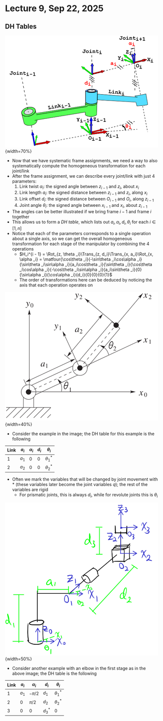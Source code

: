 # Lecture 9, Sep 22, 2025

## DH Tables

![Illustration of the 4 DH parameters.](imgs/lec9_1.png){width=70%}

* Now that we have systematic frame assignments, we need a way to also systematically compute the homogeneous transformation for each joint/link
* After the frame assignment, we can describe every joint/link with just 4 parameters:
	1. Link twist $\alpha _i$: the signed angle between $z_{i - 1}$ and $z_i$, about $x_i$
	2. Link length $a_i$: the signed distance between $z_{i - 1}$ and $z_i$, along $x_i$
	3. Link offset $d_i$: the signed distance between $O_{i - 1}$ and $O_i$, along $z_{i - 1}$
	4. Joint angle $\theta _i$: the signed angle between $x_{i - 1}$ and $x_i$, about $z_{i - 1}$
* The angles can be better illustrated if we bring frame $i - 1$ and frame $i$ together
* This allows us to form a *DH table*, which lists out $a_i, \alpha _i, d_i, \theta _i$ for each $i \in [1, n]$
* Notice that each of the parameters corresponds to a single operation about a single axis, so we can get the overall homogeneous transformation for each stage of the manipulator by combining the 4 operations
	* $H_i^{i - 1} = \Rot_{z, \theta _i}\Trans_{z, d_i}\Trans_{x, a_i}\Rot_{x, \alpha _i} = \matfour{\cos\theta _i}{-\sin\theta _i\cos\alpha _i}{\sin\theta _i\sin\alpha _i}{a_i\cos\theta _i}{\sin\theta _i}{\cos\theta _i\cos\alpha _i}{-\cos\theta _i\sin\alpha _i}{a_i\sin\theta _i}{0}{\sin\alpha _i}{\cos\alpha _i}{d_i}{0}{0}{0}{1}$
	* The order of transformations here can be deduced by noticing the axis that each operation operates on

![Example 2-stage manipulator annotated with DH parameters. For all frames, $z$ points out of the page.](./imgs/lec9_2.png){width=40%}

* Consider the example in the image; the DH table for this example is the following

| Link | $a_i$ | $\alpha _i$ | $d_i$ | $\theta _i$ |
|---|---|---|---|---|
| 1 | $a_1$ | 0 | 0 | $\theta _1^*$ |
| 2 | $a_2$ | 0 | 0 | $\theta _2^*$ |

* Often we mark the variables that will be changed by joint movement with $*$ (these variables later become the joint variables $q$); the rest of the variables are rigid
	* For prismatic joints, this is always $d_i$, while for revolute joints this is $\theta _i$

![Another example of assigning DH parameters.](./imgs/lec9_3.png){width=50%}

* Consider another example with an elbow in the first stage as in the above image; the DH table is the following

| Link | $a_i$ | $\alpha _i$ | $d_i$ | $\theta _i$ |
|---|---|---|---|---|
| 1 | $a_1$ | $-\pi/2$ | $d_1$ | $\theta _1^*$ |
| 2 | 0 | $\pi/2$ | $d_2$ | $\theta _2^*$ |
| 3 | 0 | 0 | $d_3^*$ | 0 |


